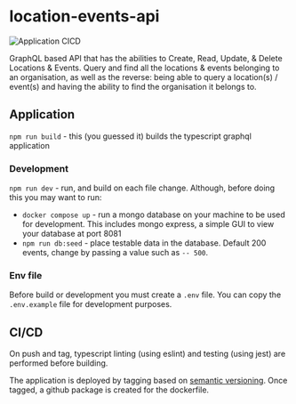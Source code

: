 # location-events-api

![Application CICD](https://github.com/drinkataco/location-events-api/actions/workflows/application.yaml/badge.svg)

GraphQL based API that has the abilities to Create, Read, Update, & Delete Locations & Events. Query and find all the locations & events belonging to an organisation, as well as the reverse: being able to query a location(s) / event(s) and having the ability to find the organisation it belongs to.

## Application

`npm run build` - this (you guessed it) builds the typescript graphql application


### Development

`npm run dev` - run, and build on each file change. Although, before doing this you may want to run:

- `docker compose up` - run a mongo database on your machine to be used for development. This includes mongo express, a simple GUI to view your database at port 8081
- `npm run db:seed` - place testable data in the database. Default 200 events, change by passing a value such as `-- 500`.

### Env file

Before build or development you must create a `.env` file. You can copy the `.env.example` file for development purposes.

## CI/CD

On push and tag, typescript linting (using eslint) and testing (using jest) are performed before building.

The application is deployed by tagging based on [semantic versioning](https://semver.org/). Once tagged, a github package is created for the dockerfile.
